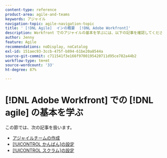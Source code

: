 ```yaml
---
content-type: reference
product-area: agile-and-teams
keywords: アジャイル
navigation-topic: agile-navigation-topic
title: ' [!DNL Agile]  インの概要  [!DNL Adobe Workfront]'
description: Workfront でのアジャイルの基本を学ぶには、以下の記事を確認してください。
author: Jenny
feature: Agile
recommendations: noDisplay, noCatalog
exl-id: 151aec93-3ccb-475f-b894-61be20a8544a
source-git-commit: c711541f3e166f9700195420711d95ce782a44b2
workflow-type: tm+mt
source-wordcount: '33'
ht-degree: 87%

---
```


# [!DNL Adobe Workfront] での [!DNL agile] の基本を学ぶ

この節では、次の記事を扱います。

* [アジャイルチームの作成](../../agile/get-started-with-agile-in-workfront/create-an-agile-team.md)
* [[!UICONTROL かんばん]の設定](../../agile/get-started-with-agile-in-workfront/configure-kanban.md)
* [[!UICONTROL スクラム]の設定](../../agile/get-started-with-agile-in-workfront/configure-scrum.md)
